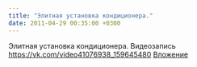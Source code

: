 ```yaml
---
title: "Элитная установка кондиционера."
date: 2011-04-29 00:35:00 +0300
---
```


Элитная установка кондиционера.
Видеозапись
<a class="vk-attach" href="https://vk.com/video41076938_159645480">https://vk.com/video41076938_159645480</a>
<a class="vk-attach" href="https://vk.com/video41076938_159645480">Вложение</a>
